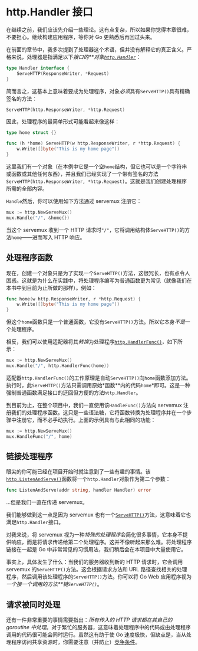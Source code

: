 # http.Handler 接口

在继续之前，我们应该先介绍一些理论。这有点复杂，所以如果你觉得本章很难，不要担心。继续构建应用程序，等你对 Go 更熟悉后再回过头来。

在前面的章节中，我多次提到了处理器这个术语，但并没有解释它的真正含义。严格来说，处理器是指满足以下*接口的**对象[`http.Handler`](https://pkg.go.dev/net/http/#Handler)*：

```go
type Handler interface {
    ServeHTTP(ResponseWriter, *Request)
}
```

简而言之，这基本上意味着要成为处理程序，对象*必须*具有`ServeHTTP()`具有精确签名的方法：

```go
ServeHTTP(http.ResponseWriter, *http.Request)
```

因此，处理程序的最简单形式可能看起来像这样：

```go
type home struct {}

func (h *home) ServeHTTP(w http.ResponseWriter, r *http.Request) {
    w.Write([]byte("This is my home page"))
}
```

这里我们有一个对象（在本例中它是一个空`home`结构，但它也可以是一个字符串或函数或其他任何东西），并且我们已经实现了一个带有签名的方法`ServeHTTP(http.ResponseWriter, *http.Request)`。这就是我们创建处理程序所需的全部内容。

`Handle`然后，你可以使用如下方法通过 servemux 注册它：

```go
mux := http.NewServeMux()
mux.Handle("/", &home{})
```

当这个 servemux 收到一个 HTTP 请求时`"/"`，它将调用结构体`ServeHTTP()`的方法`home`——进而写入 HTTP 响应。

## 处理程序函数

现在，创建一个对象只是为了实现一个`ServeHTTP()`方法，这很冗长，也有点令人困惑。这就是为什么在实践中，将处理程序编写为普通函数更为常见（就像我们在本书中到目前为止所做的那样）。例如：

```go
func home(w http.ResponseWriter, r *http.Request) {
    w.Write([]byte("This is my home page"))
}
```

但这个`home`函数只是一个普通函数，它没有`ServeHTTP()`方法。所以它本身*不是*一个处理程序。

相反，我们可以使用适配器将其*转换*为处理程序[`http.HandlerFunc()`](https://pkg.go.dev/net/http/#HandlerFunc)，如下所示：

```go
mux := http.NewServeMux()
mux.Handle("/", http.HandlerFunc(home))
```

适配器`http.HandlerFunc()`的工作原理是自动`ServeHTTP()`向`home`函数添加方法。执行时，此`ServeHTTP()`方法只需调用原始*函数**内的代码`home`*即可。这是一种强制普通函数满足接口的迂回但方便的方法`http.Handler`。

到目前为止，在整个项目中，我们一直使用该`HandleFunc()`方法向 servemux 注册我们的处理程序函数。这只是一些语法糖，它将函数转换为处理程序并在一个步骤中注册它，而不必手动执行。上面的示例具有与此相同的功能：

```go
mux := http.NewServeMux()
mux.HandleFunc("/", home)
```

## 链接处理程序

眼尖的你可能已经在项目开始时就注意到了一些有趣的事情。该[`http.ListenAndServe()`](https://pkg.go.dev/net/http/#ListenAndServe)函数将一个`http.Handler`对象作为第二个参数：

```go
func ListenAndServe(addr string, handler Handler) error
```

…但是我们一直在传递 servemux。

我们能够做到这一点是因为 servemux 也有一个[`ServeHTTP()`](https://pkg.go.dev/net/http/#ServeMux.ServeHTTP)方法，这意味着它也满足`http.Handler`接口。

对我来说，将 servemux 视为一种*特殊的处理程序*会简化很多事情，它本身不提供响应，而是将请求传递给第二个处理程序。这并不像听起来那么难。将处理程序链接在一起是 Go 中非常常见的习惯用法，我们稍后会在本项目中大量使用它。

事实上，具体发生了什么：当我们的服务器收到新的 HTTP 请求时，它会调用 servemux 的`ServeHTTP()`方法。这会根据请求方法和 URL 路径查找相关的处理程序，然后调用该处理程序的`ServeHTTP()`方法。你可以将 Go Web 应用程序视为*一个接一个调用的方法**链`ServeHTTP()`*。

## 请求被同时处理

还有一件非常重要的事情需要指出：*所有传入的 HTTP 请求都在其自己的 goroutine 中处理*。对于繁忙的服务器，这意味着处理程序中的代码或由处理程序调用的代码很可能会同时运行。虽然这有助于使 Go 速度极快，但缺点是，当从处理程序访问共享资源时，你需要注意（并防止）[竞争条件](https://www.alexedwards.net/blog/understanding-mutexes)。